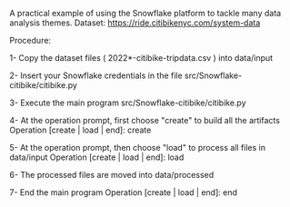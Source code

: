 A practical example of using the Snowflake platform to tackle many data analysis themes.
Dataset:  https://ride.citibikenyc.com/system-data

Procedure:

1- Copy the dataset files ( 2022*-citibike-tripdata.csv ) into data/input

2- Insert your Snowflake credentials in the file src/Snowflake-citibike/citibike.py

3- Execute the main program
src/Snowflake-citibike/citibike.py

4- At the operation prompt, first choose "create" to build all the artifacts
Operation [create | load | end]: create

5- At the operation prompt, then choose "load" to process all files in data/input
Operation [create | load | end]: load

6- The processed files are moved into data/processed

7- End the main program
Operation [create | load | end]: end
